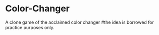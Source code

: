 # Color-Changer
A clone game of the acclaimed color changer
#the idea is borrowed for practice purposes only.

